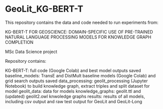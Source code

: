 # GeoLit_KG-BERT-T

This repository contains the data and code needed to run experiments from:

KG-BERT-T FOR GEOSCIENCE: DOMAIN-SPECIFIC USE OF PRE-TRAINED NATURAL LANGUAGE PROCESSING MODELS FOR KNOWLEDGE GRAPH COMPLETION

MSc Data Science project 

Repository contains:

KG-BERT-T: full code (Google Colab) and best model outputs saved
baseline_models: TransE and DistMult baseline models (Google Colab) and grid search outputs saved
data_processing: geolit_processing (Jupyter Notebook) to build knowledge graph, extract triples and split dataset for model
geolit_data: data for models
knowledge_graphs: geolit.ttl and (updated) geolit2.owl knwoledge graphs
results: results of all models, including csv output and raw test output for GeoLit and GeoLit-Long
